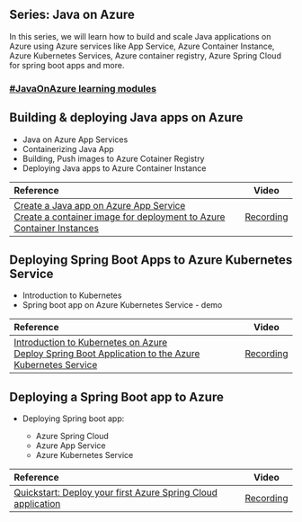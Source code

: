 ## Series: Java on Azure

In this series, we will learn how to build and scale Java applications on Azure using Azure services like App Service, Azure Container Instance, Azure Kubernetes Services, Azure container registry, Azure Spring Cloud for spring boot apps and more.

### [#JavaOnAzure learning modules](https://docs.microsoft.com/en-us/users/viveksridhar-6316/collections/z13ux6x4qw7gn)

## Building & deploying Java apps on Azure

* Java on Azure App Services
* Containerizing Java App
* Building, Push images to Azure Cotainer Registry
* Deploying Java apps to Azure Container Instance

|    Reference    | Video |
| :---           | :---:       |
| [Create a Java app on Azure App Service](https://docs.microsoft.com/en-us/azure/app-service/quickstart-java?tabs=javase&pivots=platform-linux) <br/> [Create a container image for deployment to Azure Container Instances](https://docs.microsoft.com/en-us/azure/container-instances/container-instances-tutorial-prepare-app) |      [Recording](https://www.youtube.com/watch?v=DeK9uar_K4s&t=943s&ab_channel=AzureDeveloperCommunity)   |

## Deploying Spring Boot Apps to Azure Kubernetes Service

* Introduction to Kubernetes
* Spring boot app on Azure Kubernetes Service - demo

|    Reference    | Video |
| :---           | :---:       |
| [Introduction to Kubernetes on Azure](https://docs.microsoft.com/en-us/learn/paths/intro-to-kubernetes-on-azure/) <br/> [Deploy Spring Boot Application to the Azure Kubernetes Service](https://docs.microsoft.com/en-us/azure/developer/java/spring-framework/deploy-spring-boot-java-app-on-kubernetes) |      [Recording](https://www.youtube.com/watch?v=8UGmc4NWk8I&t=1826s&ab_channel=AzureDeveloperCommunity)   |

## Deploying a Spring Boot app to Azure

* Deploying Spring boot app:

    - Azure Spring Cloud
    - Azure App Service
    - Azure Kubernetes Service 

|    Reference    | Video |
| :---           | :---:       |
| [Quickstart: Deploy your first Azure Spring Cloud application](https://docs.microsoft.com/en-in/azure/spring-cloud/quickstart?tabs=Azure-CLI&pivots=programming-language-java) | [Recording](https://www.youtube.com/watch?v=E5rrx0Ea93I&t=1578s&ab_channel=AzureDeveloperCommunity)   |




